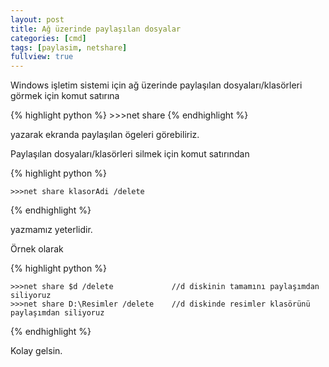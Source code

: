 ```yaml
---
layout: post
title: Ağ üzerinde paylaşılan dosyalar
categories: [cmd]
tags: [paylasim, netshare]
fullview: true
---
```


Windows işletim sistemi için ağ üzerinde paylaşılan dosyaları/klasörleri görmek için
komut satırına

{% highlight python %}
    >>>net share
{% endhighlight %}


yazarak ekranda paylaşılan ögeleri görebiliriz.

Paylaşılan dosyaları/klasörleri silmek için komut satırından

{% highlight python %}

    >>>net share klasorAdi /delete

{% endhighlight %}

yazmamız yeterlidir.

Örnek olarak

{% highlight python %}

    >>>net share $d /delete             //d diskinin tamamını paylaşımdan siliyoruz
    >>>net share D:\Resimler /delete    //d diskinde resimler klasörünü paylaşımdan siliyoruz

{% endhighlight %}


Kolay gelsin.

